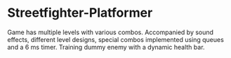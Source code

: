 # Streetfighter-Platformer
Game has multiple levels with various combos. Accompanied by sound effects, different level designs, special combos implemented using queues and a 6 ms timer. Training dummy enemy with a dynamic health bar.
